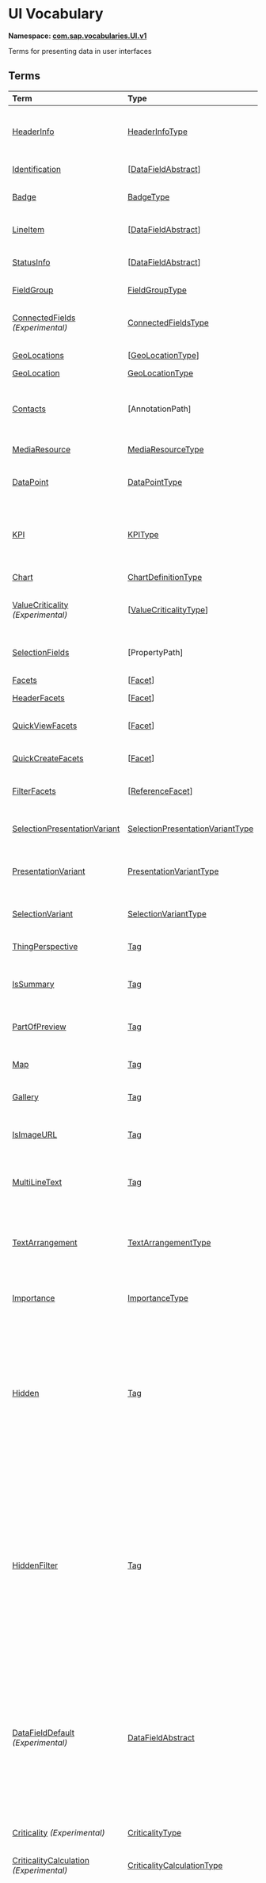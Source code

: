 # UI Vocabulary
**Namespace: [com.sap.vocabularies.UI.v1](UI.xml)**

Terms for presenting data in user interfaces


## Terms

Term|Type|Description
:---|:---|:----------
[HeaderInfo](UI.xml#L38)|[HeaderInfoType](#HeaderInfoType)|<a name="HeaderInfo"></a>Information for the header area of an entity representation. HeaderInfo is mandatory for main entity types of the model
[Identification](UI.xml#L73)|\[[DataFieldAbstract](#DataFieldAbstract)\]|<a name="Identification"></a>Collection of fields identifying the object
[Badge](UI.xml#L78)|[BadgeType](#BadgeType)|<a name="Badge"></a>Information usually displayed in the form of a business card
[LineItem](UI.xml#L106)|\[[DataFieldAbstract](#DataFieldAbstract)\]|<a name="LineItem"></a>Collection of data fields for representation in a table or list
[StatusInfo](UI.xml#L111)|\[[DataFieldAbstract](#DataFieldAbstract)\]|<a name="StatusInfo"></a>Collection of data fields describing the status of an entity
[FieldGroup](UI.xml#L116)|[FieldGroupType](#FieldGroupType)|<a name="FieldGroup"></a>Group of fields with an optional label
[ConnectedFields](UI.xml#L130) *(Experimental)*|[ConnectedFieldsType](#ConnectedFieldsType)|<a name="ConnectedFields"></a>Group of semantically connected fields with a representation template and an optional label
[GeoLocations](UI.xml#L203)|\[[GeoLocationType](#GeoLocationType)\]|<a name="GeoLocations"></a>Collection of geographic locations
[GeoLocation](UI.xml#L207)|[GeoLocationType](#GeoLocationType)|<a name="GeoLocation"></a>Geographic location
[Contacts](UI.xml#L227)|\[AnnotationPath\]|<a name="Contacts"></a>Collection of contacts<p>Each collection item MUST reference an annotation of a Communication.Contact</p>
[MediaResource](UI.xml#L234)|[MediaResourceType](#MediaResourceType)|<a name="MediaResource"></a>Properties that describe a media resource
[DataPoint](UI.xml#L288)|[DataPointType](#DataPointType)|<a name="DataPoint"></a>Visualization of a single point of data, typically a number; may also be textual, e.g. a status value
[KPI](UI.xml#L580)|[KPIType](#KPIType)|<a name="KPI"></a>A Key Performance Indicator (KPI) bundles a SelectionVariant and a DataPoint, and provides details for progressive disclosure
[Chart](UI.xml#L629)|[ChartDefinitionType](#ChartDefinitionType)|<a name="Chart"></a>Visualization of multiple data points
[ValueCriticality](UI.xml#L817) *(Experimental)*|\[[ValueCriticalityType](#ValueCriticalityType)\]|<a name="ValueCriticality"></a>Assign criticalities to primitive values. This information can be used for semantic coloring.
[SelectionFields](UI.xml#L830)|\[PropertyPath\]|<a name="SelectionFields"></a>Properties that might be relevant for filtering a collection of entities of this type
[Facets](UI.xml#L839)|\[[Facet](#Facet)\]|<a name="Facets"></a>Collection of facets
[HeaderFacets](UI.xml#L843)|\[[Facet](#Facet)\]|<a name="HeaderFacets"></a>Facets for additional object header information
[QuickViewFacets](UI.xml#L847)|\[[Facet](#Facet)\]|<a name="QuickViewFacets"></a>Facets that may be used for a quick overview of the object
[QuickCreateFacets](UI.xml#L851)|\[[Facet](#Facet)\]|<a name="QuickCreateFacets"></a>Facets that may be used for a (quick) create of the object
[FilterFacets](UI.xml#L855)|\[[ReferenceFacet](#ReferenceFacet)\]|<a name="FilterFacets"></a>Facets that reference UI.FieldGroup annotations to group filterable fields
[SelectionPresentationVariant](UI.xml#L919)|[SelectionPresentationVariantType](#SelectionPresentationVariantType)|<a name="SelectionPresentationVariant"></a>A SelectionPresentationVariant bundles a Selection Variant and a Presentation Variant
[PresentationVariant](UI.xml#L945)|[PresentationVariantType](#PresentationVariantType)|<a name="PresentationVariant"></a>Defines how the result of a queried collection of entities is shaped and how this result is displayed
[SelectionVariant](UI.xml#L1019)|[SelectionVariantType](#SelectionVariantType)|<a name="SelectionVariant"></a>A SelectionVariant denotes a combination of parameters and filters to query the annotated entity set
[ThingPerspective](UI.xml#L1151)|[Tag](https://github.com/oasis-tcs/odata-vocabularies/blob/master/vocabularies/Org.OData.Core.V1.md#Tag)|<a name="ThingPerspective"></a>The annotated term is a Thing Perspective
[IsSummary](UI.xml#L1154)|[Tag](https://github.com/oasis-tcs/odata-vocabularies/blob/master/vocabularies/Org.OData.Core.V1.md#Tag)|<a name="IsSummary"></a>This Facet and all included Facets are the summary of the thing. At most one Facet of a thing can be tagged with this term
[PartOfPreview](UI.xml#L1159)|[Tag](https://github.com/oasis-tcs/odata-vocabularies/blob/master/vocabularies/Org.OData.Core.V1.md#Tag)|<a name="PartOfPreview"></a>This Facet and all included Facets are part of the Thing preview
[Map](UI.xml#L1163)|[Tag](https://github.com/oasis-tcs/odata-vocabularies/blob/master/vocabularies/Org.OData.Core.V1.md#Tag)|<a name="Map"></a>Target MUST reference a UI.GeoLocation, Communication.Address or a collection of these
[Gallery](UI.xml#L1168)|[Tag](https://github.com/oasis-tcs/odata-vocabularies/blob/master/vocabularies/Org.OData.Core.V1.md#Tag)|<a name="Gallery"></a>Target MUST reference a UI.MediaResource
[IsImageURL](UI.xml#L1173)|[Tag](https://github.com/oasis-tcs/odata-vocabularies/blob/master/vocabularies/Org.OData.Core.V1.md#Tag)|<a name="IsImageURL"></a>Properties and terms annotated with this term MUST contain a valid URL referencing an resource with a MIME type image
[MultiLineText](UI.xml#L1179)|[Tag](https://github.com/oasis-tcs/odata-vocabularies/blob/master/vocabularies/Org.OData.Core.V1.md#Tag)|<a name="MultiLineText"></a>Properties annotated with this annotation should be rendered as multi-line text (e.g. text area)
[TextArrangement](UI.xml#L1185)|[TextArrangementType](#TextArrangementType)|<a name="TextArrangement"></a>Describes the arrangement of a code or ID value and its text<p>If used for a single property the Common.Text annotation is annotated</p>
[Importance](UI.xml#L1212)|[ImportanceType](#ImportanceType)|<a name="Importance"></a>Expresses the importance of e.g. a DataField or an annotation
[Hidden](UI.xml#L1227)|[Tag](https://github.com/oasis-tcs/odata-vocabularies/blob/master/vocabularies/Org.OData.Core.V1.md#Tag)|<a name="Hidden"></a>Properties or facets (see UI.Facet) annotated with this term will not be rendered if the annotation evaluates to true.<p>Hidden properties usually carry technical information that is used for application control and is of no direct interest to end users. The annotation value may be an expression to dynamically hide or render the annotated feature.</p>
[HiddenFilter](UI.xml#L1234)|[Tag](https://github.com/oasis-tcs/odata-vocabularies/blob/master/vocabularies/Org.OData.Core.V1.md#Tag)|<a name="HiddenFilter"></a>Properties annotated with this term will not be rendered as filter criteria if the annotation evaluates to true.<p>Properties annotated with `HiddenFilter` are intended as parts of a `$filter` expression that cannot be directly influenced by end users. The properties will be rendered in all other places, e.g. table columns or form fields. This is in contrast to properties annotated with [`UI.Hidden`](#Hidden) that are not rendered at all.</p>
[DataFieldDefault](UI.xml#L1241) *(Experimental)*|[DataFieldAbstract](#DataFieldAbstract)|<a name="DataFieldDefault"></a>Default representation of a property as a datafield, e.g. when the property is added as a table column or form field via personalization<p>Only concrete subtypes of DataFieldAbstract can be used for a DataFieldDefault. For type `DataField` and its subtypes the annotation target SHOULD be the same property that is referenced via a path expression in the `Value` of the datafield.</p>
[Criticality](UI.xml#L1387) *(Experimental)*|[CriticalityType](#CriticalityType)|<a name="Criticality"></a>Service-calculated criticality, alternative to UI.CriticalityCalculation
[CriticalityCalculation](UI.xml#L1392) *(Experimental)*|[CriticalityCalculationType](#CriticalityCalculationType)|<a name="CriticalityCalculation"></a>Parameters for client-calculated criticality, alternative to UI.Criticality
[OrderBy](UI.xml#L1397) *(Experimental)*|PropertyPath|<a name="OrderBy"></a>Sort by the referenced property instead of by the annotated property<p>Example: annotated property `SizeCode` has string values XS, S, M, L, XL, referenced property SizeOrder has numeric values -2, -1, 0, 1, 2. Numeric ordering by SizeOrder will be more understandable than lexicographic ordering by SizeCode.</p>
[RecommendationState](UI.xml#L1405) *(Experimental)*|[RecommendationStateType](#RecommendationStateType)|<a name="RecommendationState"></a>Indicates whether a field contains or has a recommended value<p>Intelligent systems can help users by recommending input the user may "prefer".</p>
[RecommendationList](UI.xml#L1437) *(Experimental)*|[RecommendationListType](#RecommendationListType)|<a name="RecommendationList"></a>Specifies how to get a list of recommended values for a property or parameter<p>Intelligent systems can help users by recommending input the user may "prefer".</p>

## <a name="HeaderInfoType"></a>[HeaderInfoType](UI.xml#L43)


Property|Type|Description
:-------|:---|:----------
[TypeName](UI.xml#L44)|String|Name of the main entity type
[TypeNamePlural](UI.xml#L48)|String|Plural form of the name of the main entity type
[Title](UI.xml#L52)|[DataField](#DataField)|Title, e.g. for overview pages
[Description](UI.xml#L55)|[DataField](#DataField)|Description, e.g. for overview pages
[ImageUrl](UI.xml#L58)|URL|Image URL for an instance of the entity type. If the property ImageUrl has a valid value, it can be used for the visualization of the instance. If it is not available or not valid the property TypeImageUrl can be used instead.
[TypeImageUrl](UI.xml#L63)|URL|Image URL for the entity type
[Initials](UI.xml#L67) *(Experimental)*|String|Latin letters to be used in case no ImageUrl or TypeImageUrl is present

## <a name="BadgeType"></a>[BadgeType](UI.xml#L82)


Property|Type|Description
:-------|:---|:----------
[HeadLine](UI.xml#L83)|[DataField](#DataField)|Headline
[Title](UI.xml#L86)|[DataField](#DataField)|Title
[ImageUrl](UI.xml#L89)|URL|Image URL for an instance of the entity type. If the property ImageUrl has a valid value, it can be used for the visualization of the instance. If it is not available or not valid the property TypeImageUrl can be used instead.
[TypeImageUrl](UI.xml#L94)|URL|Image URL for the entity type
[MainInfo](UI.xml#L98)|[DataField](#DataField)|Main information on the business card
[SecondaryInfo](UI.xml#L101)|[DataField](#DataField)|Additional information on the business card

## <a name="FieldGroupType"></a>[FieldGroupType](UI.xml#L120)


Property|Type|Description
:-------|:---|:----------
[Label](UI.xml#L121)|String|Label for the field group
[Data](UI.xml#L125)|\[[DataFieldAbstract](#DataFieldAbstract)\]|Collection of data fields

## <a name="ConnectedFieldsType"></a>[ConnectedFieldsType](UI.xml#L161) *(Experimental)*
Group of semantically connected fields with a representation template and an optional label

Property|Type|Description
:-------|:---|:----------
[Label](UI.xml#L165)|String|Label for the connected fields
[Template](UI.xml#L169)|String|Template for representing the connected fields<p>Template variables are identifiers enclosed in curly braces, e.g. `{MaterialName} - {MaterialClassName}`. The `Data` collection assigns values to the template variables.</p>
[Data](UI.xml#L175)|[Dictionary](https://github.com/oasis-tcs/odata-vocabularies/blob/master/vocabularies/Org.OData.Core.V1.md#Dictionary)|Dictionary of template variables<p>Each template variable used in `Template` must be assigned a value here. The value must be of type [`UI.DataFieldAbstract`](#DataFieldAbstract)</p>

## <a name="GeoLocationType"></a>[GeoLocationType](UI.xml#L211)
Properties that define a geographic location

Property|Type|Description
:-------|:---|:----------
[Latitude](UI.xml#L213)|Double|Geographic latitude
[Longitude](UI.xml#L216)|Double|Geographic longitude
[Location](UI.xml#L219)|GeographyPoint|A point in a round-earth coordinate system
[Address](UI.xml#L222)|[AddressType](Communication.md#AddressType)|vCard-style address

## <a name="MediaResourceType"></a>[MediaResourceType](UI.xml#L238)


Property|Type|Description
:-------|:---|:----------
[Url](UI.xml#L239)|URL|URL of media resource
[ContentType](UI.xml#L243)|MediaType|Content type, such as application/pdf, video/x-flv, image/jpeg
[ByteSize](UI.xml#L247)|Int64|Resource size in bytes
[ChangedAt](UI.xml#L250)|DateTimeOffset|Date of last change
[Thumbnail](UI.xml#L253)|[ImageType](#ImageType)|Thumbnail image
[Title](UI.xml#L256)|[DataField](#DataField)|Resource title
[Description](UI.xml#L259)|[DataField](#DataField)|Resource description

## <a name="ImageType"></a>[ImageType](UI.xml#L263)


Property|Type|Description
:-------|:---|:----------
[Url](UI.xml#L264)|URL|URL of image
[Width](UI.xml#L268)|String|Width of image
[Height](UI.xml#L271)|String|Height of image

## <a name="DataPointType"></a>[DataPointType](UI.xml#L293)


Property|Type|Description
:-------|:---|:----------
[Title](UI.xml#L294)|String|Title of the data point
[Description](UI.xml#L298)|String|Short description
[LongDescription](UI.xml#L302)|String|Full description
[Value](UI.xml#L306)|PrimitiveType|Numeric value<p> The value is typically provided via a `Path` construct. The path MUST lead to a direct property of the same entity type or a property of a complex property (recursively) of that entity type, navigation segments are not allowed.<br/>It could be annotated with either `UoM.ISOCurrency` or `UoM.Unit`. Percentage values are annotated with `UoM.Unit = '%'`. A renderer should take an optional `Common.Text` annotation into consideration.             </p>
[TargetValue](UI.xml#L318)|PrimitiveType|Target value
[ForecastValue](UI.xml#L321)|PrimitiveType|Forecast value
[MinimumValue](UI.xml#L324)|Decimal|Minimum value (for output rendering)
[MaximumValue](UI.xml#L327)|Decimal|Maximum value (for output rendering)
[ValueFormat](UI.xml#L330)|[NumberFormat](#NumberFormat)|Number format
[Visualization](UI.xml#L333)|[VisualizationType](#VisualizationType)|Preferred visualization
[SampleSize](UI.xml#L336)|PrimitiveType|Sample size used for the determination of the data point; should contain just integer value as Edm.Byte, Edm.SByte, Edm.Intxx, and Edm.Decimal with scale 0.
[ReferencePeriod](UI.xml#L343)|[ReferencePeriod](#ReferencePeriod)|Reference period
[Criticality](UI.xml#L346)|[CriticalityType](#CriticalityType)|Service-calculated criticality, alternative to CriticalityCalculation
[CriticalityRepresentation](UI.xml#L349) *(Experimental)*|[CriticalityRepresentationType](#CriticalityRepresentationType)|Decides if criticality is visualized in addition by means of an icon
[CriticalityCalculation](UI.xml#L353)|[CriticalityCalculationType](#CriticalityCalculationType)|Parameters for client-calculated criticality, alternative to Criticality
[Trend](UI.xml#L356)|[TrendType](#TrendType)|Service-calculated trend, alternative to TrendCalculation
[TrendCalculation](UI.xml#L359)|[TrendCalculationType](#TrendCalculationType)|Parameters for client-calculated trend, alternative to Trend
[Responsible](UI.xml#L362)|[ContactType](Communication.md#ContactType)|Contact person

## <a name="NumberFormat"></a>[NumberFormat](UI.xml#L367)
Describes how to visualise a number

Property|Type|Description
:-------|:---|:----------
[ScaleFactor](UI.xml#L369)|Decimal|Display value in *ScaleFactor* units, e.g. 1000 for k (kilo), 1e6 for M (Mega)
[NumberOfFractionalDigits](UI.xml#L373)|Byte|Number of fractional digits of the scaled value to be visualized

## <a name="VisualizationType"></a>[VisualizationType](UI.xml#L378)


Member|Value|Description
:-----|----:|:----------
[Number](UI.xml#L379)|0|Visualize as a number
[BulletChart](UI.xml#L382)|1|Visualize as bullet chart - requires TargetValue
[Progress](UI.xml#L385)|2|Visualize as progress indicator - requires TargetValue
[Rating](UI.xml#L388)|3|Visualize as partially or completely filled stars/hearts/... - requires TargetValue
[Donut](UI.xml#L392)|4|Visualize as donut, optionally with missing segment - requires TargetValue
[DeltaBulletChart](UI.xml#L395)|5|Visualize as delta bullet chart - requires TargetValue

## <a name="ReferencePeriod"></a>[ReferencePeriod](UI.xml#L400)
Reference period

Property|Type|Description
:-------|:---|:----------
[Description](UI.xml#L402)|String|Short description of the reference period
[Start](UI.xml#L406)|DateTimeOffset|Start of the reference period
[End](UI.xml#L409)|DateTimeOffset|End of the reference period

## <a name="CriticalityType"></a>[CriticalityType](UI.xml#L414)
Criticality of a value or status, represented e.g. via semantic colors (https://experience.sap.com/fiori-design-web/foundation/colors/#semantic-colors)

Member|Value|Description
:-----|----:|:----------
[VeryNegative](UI.xml#L417) *(Experimental)*|-1|Very negative / dark-red status - risk - out of stock - late
[Neutral](UI.xml#L421)|0|Neutral / grey status - inactive - open - in progress
[Negative](UI.xml#L424)|1|Negative / red status - attention - overload - alert
[Critical](UI.xml#L427)|2|Critical / orange status - warning
[Positive](UI.xml#L430)|3|Positive / green status - completed - available - on track - acceptable
[VeryPositive](UI.xml#L433) *(Experimental)*|4|Very positive / blue status - above max stock - excess

## <a name="CriticalityCalculationType"></a>[CriticalityCalculationType](UI.xml#L439): [CriticalityThresholdsType](#CriticalityThresholdsType)
Describes how to calculate the criticality of a value depending on the improvement direction


The calculation is done by comparing a value to the threshold values relevant for the specified improvement direction.

For improvement direction `Target`, the criticality is calculated using both low and high threshold values. It will be
  - Positive if the value is greater than or equal to AcceptanceRangeLowValue and lower than or equal to AcceptanceRangeHighValue
  - Neutral if the value is greater than or equal to ToleranceRangeLowValue and lower than AcceptanceRangeLowValue OR greater than AcceptanceRangeHighValue and lower than or equal to ToleranceRangeHighValue
  - Critical if the value is greater than or equal to DeviationRangeLowValue and lower than ToleranceRangeLowValue OR greater than ToleranceRangeHighValue  and lower than or equal to DeviationRangeHighValue
  - Negative if the value is lower than DeviationRangeLowValue or greater than DeviationRangeHighValue

For improvement direction `Minimize`, the criticality is calculated using the high threshold values. It is
  - Positive if the value is lower than or equal to AcceptanceRangeHighValue
  - Neutral if the value is  greater than AcceptanceRangeHighValue and lower than or equal to ToleranceRangeHighValue
  - Critical if the value is greater than ToleranceRangeHighValue and lower than or equal to DeviationRangeHighValue
  - Negative if the value is greater than DeviationRangeHighValue

For improvement direction `Maximize`, the criticality is calculated using the low threshold values. It is
  - Positive if the value is greater than or equal to AcceptanceRangeLowValue
  - Neutral if the value is less than AcceptanceRangeLowValue and greater than or equal to ToleranceRangeLowValue
  - Critical if the value is lower than ToleranceRangeLowValue and greater than or equal to DeviationRangeLowValue
  - Negative if the value is lower than DeviationRangeLowValue
             
Thresholds are optional. For unassigned values, defaults are determined in this order:
  - For DeviationRange, an omitted LowValue translates into the smallest possible number (-INF), an omitted HighValue translates into the largest possible number (+INF)
  - For ToleranceRange, an omitted LowValue will be initialized with DeviationRangeLowValue, an omitted HighValue will be initialized with DeviationRangeHighValue
  - For AcceptanceRange, an omitted LowValue will be initialized with ToleranceRangeLowValue, an omitted HighValue will be initialized with ToleranceRangeHighValue
          

Property|Type|Description
:-------|:---|:----------
[*AcceptanceRangeLowValue*](UI.xml#L484)|PrimitiveType|Lowest value that is considered positive
[*AcceptanceRangeHighValue*](UI.xml#L487)|PrimitiveType|Highest value that is considered positive
[*ToleranceRangeLowValue*](UI.xml#L490)|PrimitiveType|Lowest value that is considered neutral
[*ToleranceRangeHighValue*](UI.xml#L493)|PrimitiveType|Highest value that is considered neutral
[*DeviationRangeLowValue*](UI.xml#L496)|PrimitiveType|Lowest value that is considered critical
[*DeviationRangeHighValue*](UI.xml#L499)|PrimitiveType|Highest value that is considered critical
[ImprovementDirection](UI.xml#L470)|[ImprovementDirectionType](#ImprovementDirectionType)|Describes in which direction the value improves
[ConstantThresholds](UI.xml#L473) *(Experimental)*|\[[LevelThresholdsType](#LevelThresholdsType)\]|List of thresholds depending on the aggregation level as a set of constant values<p>Constant thresholds shall only be used in order to refine constant values given for the data point overall (aggregation level with empty collection of property paths), but not if the thresholds are based on other measure elements.</p>

## <a name="CriticalityThresholdsType"></a>[CriticalityThresholdsType](UI.xml#L482)
Thresholds for calculating the criticality of a value

**Derived Types:**
- [CriticalityCalculationType](#CriticalityCalculationType)
- [LevelThresholdsType](#LevelThresholdsType)

Property|Type|Description
:-------|:---|:----------
[AcceptanceRangeLowValue](UI.xml#L484)|PrimitiveType|Lowest value that is considered positive
[AcceptanceRangeHighValue](UI.xml#L487)|PrimitiveType|Highest value that is considered positive
[ToleranceRangeLowValue](UI.xml#L490)|PrimitiveType|Lowest value that is considered neutral
[ToleranceRangeHighValue](UI.xml#L493)|PrimitiveType|Highest value that is considered neutral
[DeviationRangeLowValue](UI.xml#L496)|PrimitiveType|Lowest value that is considered critical
[DeviationRangeHighValue](UI.xml#L499)|PrimitiveType|Highest value that is considered critical

## <a name="ImprovementDirectionType"></a>[ImprovementDirectionType](UI.xml#L504)
Describes which direction of a value change is seen as an improvement

Member|Value|Description
:-----|----:|:----------
[Minimize](UI.xml#L506)|1|Lower is better
[Target](UI.xml#L509)|2|Closer to the target is better
[Maximize](UI.xml#L512)|3|Higher is better

## <a name="LevelThresholdsType"></a>[LevelThresholdsType](UI.xml#L517): [CriticalityThresholdsType](#CriticalityThresholdsType) *(Experimental)*
Thresholds for an aggregation level

Property|Type|Description
:-------|:---|:----------
[*AcceptanceRangeLowValue*](UI.xml#L484)|PrimitiveType|Lowest value that is considered positive
[*AcceptanceRangeHighValue*](UI.xml#L487)|PrimitiveType|Highest value that is considered positive
[*ToleranceRangeLowValue*](UI.xml#L490)|PrimitiveType|Lowest value that is considered neutral
[*ToleranceRangeHighValue*](UI.xml#L493)|PrimitiveType|Highest value that is considered neutral
[*DeviationRangeLowValue*](UI.xml#L496)|PrimitiveType|Lowest value that is considered critical
[*DeviationRangeHighValue*](UI.xml#L499)|PrimitiveType|Highest value that is considered critical
[AggregationLevel](UI.xml#L520)|\[PropertyPath\]|An unordered tuple of dimensions, i.e. properties which are intended to be used for grouping in aggregating requests. In analytical UIs, e.g. an analytical chart, the aggregation level typically corresponds to the visible dimensions.

## <a name="TrendType"></a>[TrendType](UI.xml#L526)
The trend of a value

Member|Value|Description
:-----|----:|:----------
[StrongUp](UI.xml#L528)|1|Value grows strongly
[Up](UI.xml#L531)|2|Value grows
[Sideways](UI.xml#L534)|3|Value does not significantly grow or shrink
[Down](UI.xml#L537)|4|Value shrinks
[StrongDown](UI.xml#L540)|5|Value shrinks strongly

## <a name="TrendCalculationType"></a>[TrendCalculationType](UI.xml#L545)
Describes how to calculate the trend of a value


By default, the calculation is done by comparing the difference between Value and ReferenceValue to the threshold values. 
If IsRelativeDifference is set, the difference of Value and ReferenceValue is divided by ReferenceValue and the relative difference is compared.

The trend is 
  - StrongUp if the difference is greater than or equal to StrongUpDifference
  - Up if the difference is less than StrongUpDifference and greater than or equal to UpDifference
  - Sideways if the difference  is less than UpDifference and greater than DownDifference
  - Down if the difference is greater than StrongDownDifference and lower than or equal to DownDifference
  - StrongDown if the difference is lower than or equal to StrongDownDifference

Property|Type|Description
:-------|:---|:----------
[ReferenceValue](UI.xml#L559)|PrimitiveType|Reference value for the calculation, e.g. number of sales for the last year
[IsRelativeDifference](UI.xml#L563)|Boolean|Calculate with a relative difference
[UpDifference](UI.xml#L566)|Decimal|Threshold for Up
[StrongUpDifference](UI.xml#L569)|Decimal|Threshold for StrongUp
[DownDifference](UI.xml#L572)|Decimal|Threshold for Down
[StrongDownDifference](UI.xml#L575)|Decimal|Threshold for StrongDown

## <a name="KPIType"></a>[KPIType](UI.xml#L586)


Property|Type|Description
:-------|:---|:----------
[ID](UI.xml#L587)|String|Optional identifier to reference this instance from an external context
[ShortDescription](UI.xml#L592) *(Experimental)*|String|Very short description
[SelectionVariant](UI.xml#L597)|[SelectionVariantType](#SelectionVariantType)|Selection variant, either specified inline or referencing another annotation via Path
[DataPoint](UI.xml#L601)|[DataPointType](#DataPointType)|Data point, either specified inline or referencing another annotation via Path
[Detail](UI.xml#L605)|[KPIDetailType](#KPIDetailType)|Contains information about KPI details, especially drill-down presentations

## <a name="KPIDetailType"></a>[KPIDetailType](UI.xml#L610)


Property|Type|Description
:-------|:---|:----------
[DefaultPresentationVariant](UI.xml#L611)|[PresentationVariantType](#PresentationVariantType)|Presentation variant, either specified inline or referencing another annotation via Path
[AlternativePresentationVariants](UI.xml#L615)|\[[PresentationVariantType](#PresentationVariantType)\]|A list of alternative presentation variants, either specified inline or referencing another annotation via Path
[SemanticObject](UI.xml#L619)|String|Name of the Semantic Object. If not specified, use Semantic Object annotated at the property referenced in KPI/DataPoint/Value
[Action](UI.xml#L623)|String|Name of the Action on the Semantic Object. If not specified, let user choose which of the available actions to trigger.

## <a name="ChartDefinitionType"></a>[ChartDefinitionType](UI.xml#L633)


Property|Type|Description
:-------|:---|:----------
[Title](UI.xml#L634)|String|Title of the chart
[Description](UI.xml#L638)|String|Short description
[ChartType](UI.xml#L642)|[ChartType](#ChartType)|Chart type
[AxisScaling](UI.xml#L645)|[ChartAxisScalingType](#ChartAxisScalingType)|Describes the scale of the chart value axes
[Measures](UI.xml#L648)|\[PropertyPath\]|Measures of the chart, e.g. size and color in a bubble chart
[MeasureAttributes](UI.xml#L651)|\[[ChartMeasureAttributeType](#ChartMeasureAttributeType)\]|Describes Attributes for Measures. All Measures used in this collection must also be part of the Measures Property.
[Dimensions](UI.xml#L656)|\[PropertyPath\]|Dimensions of the chart, e.g. x- and y-axis of a bubble chart
[DimensionAttributes](UI.xml#L659)|\[[ChartDimensionAttributeType](#ChartDimensionAttributeType)\]|Describes Attributes for Dimensions. All Dimensions used in this collection must also be part of the Dimensions Property.
[Actions](UI.xml#L664)|\[[DataFieldForActionAbstract](#DataFieldForActionAbstract)\]|Available actions

## <a name="ChartType"></a>[ChartType](UI.xml#L669)


Member|Value|Description
:-----|----:|:----------
[Column](UI.xml#L670)|0|
[ColumnStacked](UI.xml#L671)|1|
[ColumnDual](UI.xml#L672)|2|
[ColumnStackedDual](UI.xml#L673)|3|
[ColumnStacked100](UI.xml#L674)|4|
[ColumnStackedDual100](UI.xml#L675)|5|
[Bar](UI.xml#L676)|6|
[BarStacked](UI.xml#L677)|7|
[BarDual](UI.xml#L678)|8|
[BarStackedDual](UI.xml#L679)|9|
[BarStacked100](UI.xml#L680)|10|
[BarStackedDual100](UI.xml#L681)|11|
[Area](UI.xml#L682)|12|
[AreaStacked](UI.xml#L683)|13|
[AreaStacked100](UI.xml#L684)|14|
[HorizontalArea](UI.xml#L685)|15|
[HorizontalAreaStacked](UI.xml#L686)|16|
[HorizontalAreaStacked100](UI.xml#L687)|17|
[Line](UI.xml#L688)|18|
[LineDual](UI.xml#L689)|19|
[Combination](UI.xml#L690)|20|
[CombinationStacked](UI.xml#L691)|21|
[CombinationDual](UI.xml#L692)|22|
[CombinationStackedDual](UI.xml#L693)|23|
[HorizontalCombinationStacked](UI.xml#L694)|24|
[Pie](UI.xml#L695)|25|
[Donut](UI.xml#L696)|26|
[Scatter](UI.xml#L697)|27|
[Bubble](UI.xml#L698)|28|
[Radar](UI.xml#L699)|29|
[HeatMap](UI.xml#L700)|30|
[TreeMap](UI.xml#L701)|31|
[Waterfall](UI.xml#L702)|32|
[Bullet](UI.xml#L703)|33|
[VerticalBullet](UI.xml#L704)|34|
[HorizontalWaterfall](UI.xml#L705)|35|
[HorizontalCombinationDual](UI.xml#L706)|36|
[HorizontalCombinationStackedDual](UI.xml#L707)|37|

## <a name="ChartAxisScalingType"></a>[ChartAxisScalingType](UI.xml#L711)


Property|Type|Description
:-------|:---|:----------
[ScaleBehavior](UI.xml#L712)|[ChartAxisScaleBehaviorType](#ChartAxisScaleBehaviorType)|Scale is fixed or adapts automatically to rendered values
[AutoScaleBehavior](UI.xml#L715)|[ChartAxisAutoScaleBehaviorType](#ChartAxisAutoScaleBehaviorType)|Settings for automatic scaling
[FixedScaleMultipleStackedMeasuresBoundaryValues](UI.xml#L720)|[FixedScaleMultipleStackedMeasuresBoundaryValuesType](#FixedScaleMultipleStackedMeasuresBoundaryValuesType)|Boundary values for fixed scaling of a stacking chart type with multiple measures

## <a name="ChartAxisScaleBehaviorType"></a>[ChartAxisScaleBehaviorType](UI.xml#L726)


Member|Value|Description
:-----|----:|:----------
[AutoScale](UI.xml#L727)|0|Value axes scale automatically
[FixedScale](UI.xml#L730)|1|Fixed minimum and maximum values are applied, which are derived from the @UI.MeasureAttributes.DataPoint/MinimumValue and .../MaximumValue annotation by default. For stacking chart types with multiple measures, they are taken from ChartAxisScalingType/FixedScaleMultipleStackedMeasuresBoundaryValues.

## <a name="ChartAxisAutoScaleBehaviorType"></a>[ChartAxisAutoScaleBehaviorType](UI.xml#L739)


Property|Type|Description
:-------|:---|:----------
[ZeroAlwaysVisible](UI.xml#L740)|Boolean|Forces the value axis to always display the zero value
[DataScope](UI.xml#L743)|[ChartAxisAutoScaleDataScopeType](#ChartAxisAutoScaleDataScopeType)|Determines the automatic scaling

## <a name="ChartAxisAutoScaleDataScopeType"></a>[ChartAxisAutoScaleDataScopeType](UI.xml#L748)


Member|Value|Description
:-----|----:|:----------
[DataSet](UI.xml#L749)|0|Minimum and maximum axes values are determined from the entire data set
[VisibleData](UI.xml#L752)|1|Minimum and maximum axes values are determined from the currently visible data. Scrolling will change the scale.

## <a name="FixedScaleMultipleStackedMeasuresBoundaryValuesType"></a>[FixedScaleMultipleStackedMeasuresBoundaryValuesType](UI.xml#L758)


Property|Type|Description
:-------|:---|:----------
[MinimumValue](UI.xml#L759)|Decimal|Minimum value on value axes
[MaximumValue](UI.xml#L762)|Decimal|Maximum value on value axes

## <a name="ChartDimensionAttributeType"></a>[ChartDimensionAttributeType](UI.xml#L767)


Property|Type|Description
:-------|:---|:----------
[Dimension](UI.xml#L768)|PropertyPath|
[Role](UI.xml#L769)|[ChartDimensionRoleType](#ChartDimensionRoleType)|
[HierarchyLevel](UI.xml#L770) *(Experimental)*|Int32|For a dimension with a hierarchy, members are selected from this level. The root node of the hierarchy is at level 0.
[ValuesForSequentialColorLevels](UI.xml#L775) *(Experimental)*|\[String\]|All values in this collection should be assigned to levels of the same color.
[EmphasizedValues](UI.xml#L780) *(Experimental)*|\[String\]|All values in this collection should be emphasized.

## <a name="ChartMeasureAttributeType"></a>[ChartMeasureAttributeType](UI.xml#L786)


Property|Type|Description
:-------|:---|:----------
[Measure](UI.xml#L787)|PropertyPath|
[Role](UI.xml#L788)|[ChartMeasureRoleType](#ChartMeasureRoleType)|
[DataPoint](UI.xml#L789)|AnnotationPath|Annotation path MUST end in @UI.DataPoint and the data point's Value MUST be the same property as in Measure
[UseSequentialColorLevels](UI.xml#L798) *(Experimental)*|Boolean|All measures for which this setting is true should be assigned to levels of the same color.

## <a name="ChartDimensionRoleType"></a>[ChartDimensionRoleType](UI.xml#L805)


Member|Value|Description
:-----|----:|:----------
[Category](UI.xml#L806)|0|
[Series](UI.xml#L807)|1|
[Category2](UI.xml#L808)|2|

## <a name="ChartMeasureRoleType"></a>[ChartMeasureRoleType](UI.xml#L811)


Member|Value|Description
:-----|----:|:----------
[Axis1](UI.xml#L812)|0|
[Axis2](UI.xml#L813)|1|
[Axis3](UI.xml#L814)|2|

## <a name="ValueCriticalityType"></a>[ValueCriticalityType](UI.xml#L822) *(Experimental)*
Assigns a fixed criticality to a primitive value. This information can be used for semantic coloring.

Property|Type|Description
:-------|:---|:----------
[Value](UI.xml#L826)|PrimitiveType|
[Criticality](UI.xml#L827)|[CriticalityType](#CriticalityType)|

## <a name="Facet"></a>[*Facet*](UI.xml#L859)
Abstract base type for facets

**Derived Types:**
- [CollectionFacet](#CollectionFacet)
- [ReferenceFacet](#ReferenceFacet)
- [ReferenceURLFacet](#ReferenceURLFacet)

Property|Type|Description
:-------|:---|:----------
[Label](UI.xml#L861)|String|Facet label
[ID](UI.xml#L865)|String|Unique identifier of a facet. ID should be stable, as long as the perceived semantics of the facet is unchanged.

## <a name="CollectionFacet"></a>[CollectionFacet](UI.xml#L870): [Facet](#Facet)
Collection of facets

Property|Type|Description
:-------|:---|:----------
[*Label*](UI.xml#L861)|String|Facet label
[*ID*](UI.xml#L865)|String|Unique identifier of a facet. ID should be stable, as long as the perceived semantics of the facet is unchanged.
[Facets](UI.xml#L872)|\[[Facet](#Facet)\]|Nested facets. An empty collection may be used as a placeholder for content added via extension points.

## <a name="ReferenceFacet"></a>[ReferenceFacet](UI.xml#L877): [Facet](#Facet)
Facet that refers to a thing perspective, e.g. LineItem

Property|Type|Description
:-------|:---|:----------
[*Label*](UI.xml#L861)|String|Facet label
[*ID*](UI.xml#L865)|String|Unique identifier of a facet. ID should be stable, as long as the perceived semantics of the facet is unchanged.
[Target](UI.xml#L879)|AnnotationPath|Referenced information: Communication.Contact, Communication.Address, or a term that is tagged with UI.ThingPerspective, e.g. UI.StatusInfo, UI.LineItem, UI.Identification, UI.FieldGroup, UI.Badge

## <a name="ReferenceURLFacet"></a>[ReferenceURLFacet](UI.xml#L906): [Facet](#Facet)
Facet that refers to a URL

Property|Type|Description
:-------|:---|:----------
[*Label*](UI.xml#L861)|String|Facet label
[*ID*](UI.xml#L865)|String|Unique identifier of a facet. ID should be stable, as long as the perceived semantics of the facet is unchanged.
[Url](UI.xml#L908)|URL|URL of referenced information
[UrlContentType](UI.xml#L912)|MediaType|Media type of referenced information

## <a name="SelectionPresentationVariantType"></a>[SelectionPresentationVariantType](UI.xml#L925)


Property|Type|Description
:-------|:---|:----------
[ID](UI.xml#L926)|String|Optional identifier to reference this variant from an external context
[Text](UI.xml#L931)|String|Name of the bundling variant
[SelectionVariant](UI.xml#L935)|[SelectionVariantType](#SelectionVariantType)|Selection variant, either specified inline or referencing another annotation via Path
[PresentationVariant](UI.xml#L939)|[PresentationVariantType](#PresentationVariantType)|Presentation variant, either specified inline or referencing another annotation via Path

## <a name="PresentationVariantType"></a>[PresentationVariantType](UI.xml#L951)


Property|Type|Description
:-------|:---|:----------
[ID](UI.xml#L952)|String|Optional identifier to reference this variant from an external context
[Text](UI.xml#L955)|String|Name of the presentation variant
[MaxItems](UI.xml#L959)|Int32|Maximum number of items that should be included in the result
[SortOrder](UI.xml#L962)|\[[SortOrderType](Common.md#SortOrderType)\]|Collection can be provided inline or as a reference to a Common.SortOrder annotation via Path
[GroupBy](UI.xml#L966)|\[PropertyPath\]|Sequence of groupable properties p1, p2, ... defining how the result is composed of instances representing groups, one for each combination of value properties in the queried collection. The sequence specifies a certain level of aggregation for the queried collection, and every group instance will provide aggregated values for properties that are aggregatable. Moreover, the series of sub-sequences (p1), (p1, p2), ... forms a leveled hierarchy, which may become relevant in combination with `InitialExpansionLevel`.
[TotalBy](UI.xml#L975)|\[PropertyPath\]|Sub-sequence q1, q2, ... of properties p1, p2, ... specified in GroupBy. With this, additional levels of aggregation are requested in addition to the most granular level defined by GroupBy: Every element in the series of sub-sequences (q1), (q1, q2), ... introduces an additional aggregation level included in the result.
[Total](UI.xml#L982)|\[PropertyPath\]|Aggregatable properties for which aggregated values should be provided for the additional aggregation levels specified in TotalBy.
[IncludeGrandTotal](UI.xml#L987)|Boolean|Result should include a grand total for the properties specified in Total
[InitialExpansionLevel](UI.xml#L990)|Int32|Level up to which the hierarchy defined for the queried collection should be expanded initially. The hierarchy may be implicitly imposed by the sequence of the GroupBy, or by an explicit hierarchy annotation.
[Visualizations](UI.xml#L996)|\[AnnotationPath\]|Lists available visualization types. Currently supported types are `UI.LineItem`, `UI.Chart`, and `UI.DataPoint`. For each type, no more than a single annotation is meaningful. Multiple instances of the same visualization type shall be modeled with different presentation variants. A reference to `UI.Lineitem` should always be part of collection (least common denominator for renderers). The first entry of the collection is the default visualization.
[RequestAtLeast](UI.xml#L1006)|\[PropertyPath\]|Properties that should always be included in the result of the queried collection
[SelectionFields](UI.xml#L1010) *(Experimental)*|\[PropertyPath\]|Properties that should be presented for filtering a collection of entities. Can be provided inline or as a reference to a `UI.SelectionFields` annotation via Path.

## <a name="SelectionVariantType"></a>[SelectionVariantType](UI.xml#L1024)


Property|Type|Description
:-------|:---|:----------
[ID](UI.xml#L1025)|String|May contain identifier to reference this instance from an external context
[Text](UI.xml#L1030)|String|Name of the selection variant
[Parameters](UI.xml#L1034)|\[[ParameterAbstract](#ParameterAbstract)\]|Parameters of the selection variant
[FilterExpression](UI.xml#L1037)|String|Filter string for query part of URL, without `$filter=`
[SelectOptions](UI.xml#L1042)|\[[SelectOptionType](#SelectOptionType)\]|ABAP Select Options Pattern

## <a name="ParameterAbstract"></a>[*ParameterAbstract*](UI.xml#L1049)
Key property of a parameter entity type

**Derived Types:**
- [Parameter](#Parameter)
- [IntervalParameter](#IntervalParameter)

## <a name="Parameter"></a>[Parameter](UI.xml#L1052): [ParameterAbstract](#ParameterAbstract)
Single-valued parameter

Property|Type|Description
:-------|:---|:----------
[PropertyName](UI.xml#L1054)|PropertyPath|Path to a key property of a parameter entity type
[PropertyValue](UI.xml#L1057)|PrimitiveType|Value for the key property

## <a name="IntervalParameter"></a>[IntervalParameter](UI.xml#L1061): [ParameterAbstract](#ParameterAbstract)
Interval parameter formed with a 'from' and a 'to' property

Property|Type|Description
:-------|:---|:----------
[PropertyNameFrom](UI.xml#L1063)|PropertyPath|Path to the 'from' property of a parameter entity type
[PropertyValueFrom](UI.xml#L1066)|PrimitiveType|Value for the 'from' property
[PropertyNameTo](UI.xml#L1069)|PropertyPath|Path to the 'to' property of a parameter entity type
[PropertyValueTo](UI.xml#L1072)|PrimitiveType|Value for the 'to' property

## <a name="SelectOptionType"></a>[SelectOptionType](UI.xml#L1077)
List of value ranges for a single property

Property|Type|Description
:-------|:---|:----------
[PropertyName](UI.xml#L1079)|PropertyPath|Path to the property
[Ranges](UI.xml#L1082)|\[[SelectionRangeType](#SelectionRangeType)\]|List of value ranges

## <a name="SelectionRangeType"></a>[SelectionRangeType](UI.xml#L1087)
Value range. If the range option only requires a single value, the value must be in the property Low

Property|Type|Description
:-------|:---|:----------
[Sign](UI.xml#L1091)|[SelectionRangeSignType](#SelectionRangeSignType)|Include or exclude values
[Option](UI.xml#L1094)|[SelectionRangeOptionType](#SelectionRangeOptionType)|Comparison operator
[Low](UI.xml#L1097)|PrimitiveType|Single value or lower interval boundary
[High](UI.xml#L1100)|PrimitiveType|Upper interval boundary

## <a name="SelectionRangeSignType"></a>[SelectionRangeSignType](UI.xml#L1105)


Member|Value|Description
:-----|----:|:----------
[I](UI.xml#L1106)|0|Inclusive
[E](UI.xml#L1109)|1|Exclusive

## <a name="SelectionRangeOptionType"></a>[SelectionRangeOptionType](UI.xml#L1114)
Comparison operator

Member|Value|Description
:-----|----:|:----------
[EQ](UI.xml#L1116)|0|Equal to
[BT](UI.xml#L1119)|1|Between
[CP](UI.xml#L1122)|2|Contains pattern
[LE](UI.xml#L1125)|3|Less than or equal to
[GE](UI.xml#L1128)|4|Greater than or equal to
[NE](UI.xml#L1131)|5|Not equal to
[NB](UI.xml#L1134)|6|Not between
[NP](UI.xml#L1137)|7|Does not contain pattern
[GT](UI.xml#L1140)|8|Greater than
[LT](UI.xml#L1143)|9|Less than

## <a name="TextArrangementType"></a>[TextArrangementType](UI.xml#L1189)


Member|Value|Description
:-----|----:|:----------
[TextFirst](UI.xml#L1190)|0|Text is first, followed by the code/ID (e.g. in parentheses)
[TextLast](UI.xml#L1193)|1|Code/ID is first, followed by the text (e.g. separated by a dash)
[TextSeparate](UI.xml#L1196)|2|Code/ID and text are represented separately
[TextOnly](UI.xml#L1199)|3|Only text is represented, code/ID is hidden (e.g. for UUIDs)

## <a name="ImportanceType"></a>[ImportanceType](UI.xml#L1215)


Member|Value|Description
:-----|----:|:----------
[High](UI.xml#L1216)|0|High importance
[Medium](UI.xml#L1219)|1|Medium importance
[Low](UI.xml#L1222)|2|Low importance

## <a name="DataFieldAbstract"></a>[*DataFieldAbstract*](UI.xml#L1249)


**Derived Types:**
- [DataFieldForAnnotation](#DataFieldForAnnotation)
- *[DataFieldForActionAbstract](#DataFieldForActionAbstract)*
  - [DataFieldForAction](#DataFieldForAction)
  - [DataFieldForIntentBasedNavigation](#DataFieldForIntentBasedNavigation)
- [DataField](#DataField)
  - [DataFieldWithAction](#DataFieldWithAction)
  - [DataFieldWithIntentBasedNavigation](#DataFieldWithIntentBasedNavigation)
  - [DataFieldWithNavigationPath](#DataFieldWithNavigationPath)
  - [DataFieldWithUrl](#DataFieldWithUrl)

Property|Type|Description
:-------|:---|:----------
[Label](UI.xml#L1250)|String|A short, human-readable text suitable for labels and captions in UIs
[Criticality](UI.xml#L1254)|[CriticalityType](#CriticalityType)|Criticality of the data field value
[CriticalityRepresentation](UI.xml#L1257)|[CriticalityRepresentationType](#CriticalityRepresentationType)|Decides if criticality is visualized in addition by means of an icon
[IconUrl](UI.xml#L1260)|URL|Optional icon to decorate the value

## <a name="CriticalityRepresentationType"></a>[CriticalityRepresentationType](UI.xml#L1266)


Member|Value|Description
:-----|----:|:----------
[WithIcon](UI.xml#L1267)|0|Criticality is represented with an icon
[WithoutIcon](UI.xml#L1270)|1|Criticality is represented without icon, e.g. only via text color

## <a name="DataFieldForAnnotation"></a>[DataFieldForAnnotation](UI.xml#L1275): [DataFieldAbstract](#DataFieldAbstract)


Property|Type|Description
:-------|:---|:----------
[*Label*](UI.xml#L1250)|String|A short, human-readable text suitable for labels and captions in UIs
[*Criticality*](UI.xml#L1254)|[CriticalityType](#CriticalityType)|Criticality of the data field value
[*CriticalityRepresentation*](UI.xml#L1257)|[CriticalityRepresentationType](#CriticalityRepresentationType)|Decides if criticality is visualized in addition by means of an icon
[*IconUrl*](UI.xml#L1260)|URL|Optional icon to decorate the value
[Target](UI.xml#L1276)|AnnotationPath|Target MUST reference an annotation of terms Communication.Contact, Communication.Address, UI.DataPoint, UI.Chart, UI.FieldGroup, or UI.ConnectedFields

## <a name="DataFieldForActionAbstract"></a>[*DataFieldForActionAbstract*](UI.xml#L1292): [DataFieldAbstract](#DataFieldAbstract)
Abstract type to bundle DataFieldForAction and DataFieldForIntentBasedNavigation

**Derived Types:**
- [DataFieldForAction](#DataFieldForAction)
- [DataFieldForIntentBasedNavigation](#DataFieldForIntentBasedNavigation)

Property|Type|Description
:-------|:---|:----------
[*Label*](UI.xml#L1250)|String|A short, human-readable text suitable for labels and captions in UIs
[*Criticality*](UI.xml#L1254)|[CriticalityType](#CriticalityType)|Criticality of the data field value
[*CriticalityRepresentation*](UI.xml#L1257)|[CriticalityRepresentationType](#CriticalityRepresentationType)|Decides if criticality is visualized in addition by means of an icon
[*IconUrl*](UI.xml#L1260)|URL|Optional icon to decorate the value
[Inline](UI.xml#L1295)|Boolean|Action should be placed close to (or even inside) the visualized term
[Determining](UI.xml#L1298)|Boolean|Determines whether the action completes a process step (e.g. approve, reject).

## <a name="DataFieldForAction"></a>[DataFieldForAction](UI.xml#L1304): [DataFieldForActionAbstract](#DataFieldForActionAbstract)
The action is NOT tied to a data value (in contrast to DataFieldWithAction)

Property|Type|Description
:-------|:---|:----------
[*Label*](UI.xml#L1250)|String|A short, human-readable text suitable for labels and captions in UIs
[*Criticality*](UI.xml#L1254)|[CriticalityType](#CriticalityType)|Criticality of the data field value
[*CriticalityRepresentation*](UI.xml#L1257)|[CriticalityRepresentationType](#CriticalityRepresentationType)|Decides if criticality is visualized in addition by means of an icon
[*IconUrl*](UI.xml#L1260)|URL|Optional icon to decorate the value
[*Inline*](UI.xml#L1295)|Boolean|Action should be placed close to (or even inside) the visualized term
[*Determining*](UI.xml#L1298)|Boolean|Determines whether the action completes a process step (e.g. approve, reject).
[Action](UI.xml#L1306)|[QualifiedName](Common.md#QualifiedName)|Qualified name of an Action, Function, ActionImport or FunctionImport in scope
[InvocationGrouping](UI.xml#L1310)|[OperationGroupingType](#OperationGroupingType)|Expresses how invocations of this action on multiple instances should be grouped

## <a name="OperationGroupingType"></a>[OperationGroupingType](UI.xml#L1315)


Member|Value|Description
:-----|----:|:----------
[Isolated](UI.xml#L1316)|0|
[ChangeSet](UI.xml#L1317)|1|

## <a name="DataFieldForIntentBasedNavigation"></a>[DataFieldForIntentBasedNavigation](UI.xml#L1320): [DataFieldForActionAbstract](#DataFieldForActionAbstract)
The navigation intent is is expressed as a Semantic Object and optionally an Action on that object

The navigation intent is NOT tied to a data value (in contrast to DataFieldWithIntentBasedNavigation), the data field represents a navigation trigger.

Property|Type|Description
:-------|:---|:----------
[*Label*](UI.xml#L1250)|String|A short, human-readable text suitable for labels and captions in UIs
[*Criticality*](UI.xml#L1254)|[CriticalityType](#CriticalityType)|Criticality of the data field value
[*CriticalityRepresentation*](UI.xml#L1257)|[CriticalityRepresentationType](#CriticalityRepresentationType)|Decides if criticality is visualized in addition by means of an icon
[*IconUrl*](UI.xml#L1260)|URL|Optional icon to decorate the value
[*Inline*](UI.xml#L1295)|Boolean|Action should be placed close to (or even inside) the visualized term
[*Determining*](UI.xml#L1298)|Boolean|Determines whether the action completes a process step (e.g. approve, reject).
[SemanticObject](UI.xml#L1325)|String|Name of the Semantic Object
[Action](UI.xml#L1328)|String|Name of the Action on the Semantic Object. If not specified, let user choose which of the available actions to trigger.
[RequiresContext](UI.xml#L1332)|Boolean|Determines whether a context needs to be passed to the target of this navigation.

## <a name="DataField"></a>[DataField](UI.xml#L1338): [DataFieldAbstract](#DataFieldAbstract)


**Derived Types:**
- [DataFieldWithAction](#DataFieldWithAction)
- [DataFieldWithIntentBasedNavigation](#DataFieldWithIntentBasedNavigation)
- [DataFieldWithNavigationPath](#DataFieldWithNavigationPath)
- [DataFieldWithUrl](#DataFieldWithUrl)

Property|Type|Description
:-------|:---|:----------
[*Label*](UI.xml#L1250)|String|A short, human-readable text suitable for labels and captions in UIs
[*Criticality*](UI.xml#L1254)|[CriticalityType](#CriticalityType)|Criticality of the data field value
[*CriticalityRepresentation*](UI.xml#L1257)|[CriticalityRepresentationType](#CriticalityRepresentationType)|Decides if criticality is visualized in addition by means of an icon
[*IconUrl*](UI.xml#L1260)|URL|Optional icon to decorate the value
[Value](UI.xml#L1339)|PrimitiveType|The data field's value

## <a name="DataFieldWithAction"></a>[DataFieldWithAction](UI.xml#L1345): [DataField](#DataField)
The action is tied to a data value which could be render as a button or link that triggers the action. This is in contrast to DataFieldForAction which is not tied to a specific data value.

Property|Type|Description
:-------|:---|:----------
[*Label*](UI.xml#L1250)|String|A short, human-readable text suitable for labels and captions in UIs
[*Criticality*](UI.xml#L1254)|[CriticalityType](#CriticalityType)|Criticality of the data field value
[*CriticalityRepresentation*](UI.xml#L1257)|[CriticalityRepresentationType](#CriticalityRepresentationType)|Decides if criticality is visualized in addition by means of an icon
[*IconUrl*](UI.xml#L1260)|URL|Optional icon to decorate the value
[*Value*](UI.xml#L1339)|PrimitiveType|The data field's value
[Action](UI.xml#L1348)|[QualifiedName](Common.md#QualifiedName)|Qualified name of an Action, Function, ActionImport or FunctionImport in scope

## <a name="DataFieldWithIntentBasedNavigation"></a>[DataFieldWithIntentBasedNavigation](UI.xml#L1354): [DataField](#DataField)
The navigation intent is is expressed as a Semantic Object and optionally an Action on that object

The navigation intent is tied to a data value which should be rendered as a hyperlink. This is in contrast to DataFieldForIntentBasedNavigation which is not tied to a specific data value.

Property|Type|Description
:-------|:---|:----------
[*Label*](UI.xml#L1250)|String|A short, human-readable text suitable for labels and captions in UIs
[*Criticality*](UI.xml#L1254)|[CriticalityType](#CriticalityType)|Criticality of the data field value
[*CriticalityRepresentation*](UI.xml#L1257)|[CriticalityRepresentationType](#CriticalityRepresentationType)|Decides if criticality is visualized in addition by means of an icon
[*IconUrl*](UI.xml#L1260)|URL|Optional icon to decorate the value
[*Value*](UI.xml#L1339)|PrimitiveType|The data field's value
[SemanticObject](UI.xml#L1359)|String|Name of the Semantic Object
[Action](UI.xml#L1362)|String|Name of the Action on the Semantic Object. If not specified, let user choose which of the available actions to trigger.

## <a name="DataFieldWithNavigationPath"></a>[DataFieldWithNavigationPath](UI.xml#L1368): [DataField](#DataField)


Property|Type|Description
:-------|:---|:----------
[*Label*](UI.xml#L1250)|String|A short, human-readable text suitable for labels and captions in UIs
[*Criticality*](UI.xml#L1254)|[CriticalityType](#CriticalityType)|Criticality of the data field value
[*CriticalityRepresentation*](UI.xml#L1257)|[CriticalityRepresentationType](#CriticalityRepresentationType)|Decides if criticality is visualized in addition by means of an icon
[*IconUrl*](UI.xml#L1260)|URL|Optional icon to decorate the value
[*Value*](UI.xml#L1339)|PrimitiveType|The data field's value
[Target](UI.xml#L1369)|NavigationPropertyPath|Contains either a navigation property or a term cast, where term is of type Edm.EntityType or a concrete entity type or a collection of these types

## <a name="DataFieldWithUrl"></a>[DataFieldWithUrl](UI.xml#L1376): [DataField](#DataField)


Property|Type|Description
:-------|:---|:----------
[*Label*](UI.xml#L1250)|String|A short, human-readable text suitable for labels and captions in UIs
[*Criticality*](UI.xml#L1254)|[CriticalityType](#CriticalityType)|Criticality of the data field value
[*CriticalityRepresentation*](UI.xml#L1257)|[CriticalityRepresentationType](#CriticalityRepresentationType)|Decides if criticality is visualized in addition by means of an icon
[*IconUrl*](UI.xml#L1260)|URL|Optional icon to decorate the value
[*Value*](UI.xml#L1339)|PrimitiveType|The data field's value
[Url](UI.xml#L1377)|URL|Target of the hyperlink
[UrlContentType](UI.xml#L1381)|MediaType|Media type of the hyperlink target, e.g. `video/mp4`

## <a name="RecommendationStateType"></a>[RecommendationStateType](UI.xml#L1413) *(Experimental)*
**Type:** Byte

Indicates whether a field contains or has a recommended value

Editable fields for which a recommendation has been pre-filled or that have recommendations that differ from existing human input need to be highlighted.

Allowed Value|Description
:------------|:----------
[0](UI.xml#L1421)|regular - with human or default input, no recommendation
[1](UI.xml#L1425)|highlighted - without human input and with recommendation
[2](UI.xml#L1429)|warning - with human or default input and with recommendation

## <a name="RecommendationListType"></a>[RecommendationListType](UI.xml#L1446) *(Experimental)*
Reference to a recommendation list

A recommendation consists of one or more values for editable fields plus a rank between 0.0 and 9.9, with 9.9 being the best recommendation.

Property|Type|Description
:-------|:---|:----------
[CollectionPath](UI.xml#L1452)|String|Resource path of a collection of recommended values
[RankProperty](UI.xml#L1455)|String|Name of the property within the collection of recommended values that describes the rank of the recommendation
[Binding](UI.xml#L1459)|\[[RecommendationBinding](#RecommendationBinding)\]|List of pairs of a local property and recommended value property

## <a name="RecommendationBinding"></a>[RecommendationBinding](UI.xml#L1464) *(Experimental)*


Property|Type|Description
:-------|:---|:----------
[LocalDataProperty](UI.xml#L1466)|PropertyPath|Path to editable property for which recommended values exist
[ValueListProperty](UI.xml#L1469)|String|Path to property in the collection of recommended values. Format is identical to PropertyPath annotations.
